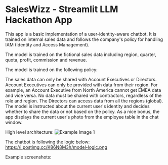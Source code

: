 # SalesWizz - Streamlit LLM Hackathon App

This app is a basic implementation of a user-identity-aware chatbot. It is trained on internal sales data and follows the company's policy for handling IAM (Identity and Access Management).

The model is trained on the fictional sales data including region, quarter, quota, profit, commission and revenue.

The model is trained on the following policy:

The sales data can only be shared with Account Executives or Directors.
Account Executives can only be provided with data from their region. For example, an Account Executive from North America cannot get EMEA data and vice versa.
No data must be shared with contractors, regardless of the role and region.
The Directors can access data from all the regions (global).
The model is instructed about the current user's identity and decides whether to share the data or not based on the policy. As a nice bonus, the app displays the current user's photo from the employee table in the chat window.

High level architecture:
![Example Image 1](https://i.postimg.cc/9Qystc2J/saleswizz-architecture.png)


The chatbot is following the logic below:
https://i.postimg.cc/K86N8M3h/model-logic.png

Example screenshots:
